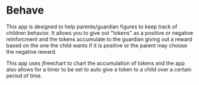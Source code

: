 # Behave

This app is designed to help parents/guardian figures to keep track of children behavior. It allows you to give out "tokens" as a 
positive or negative reinforcment and the tokens accumulate to the guardian giving out a reward based on the one the child wants if
it is positive or the parent may choose the negative reward. 

This app uses jfreechart to chart the accumulation of tokens and the app also allows for a timer to be set to auto give a token to a 
child over a certain period of time.
